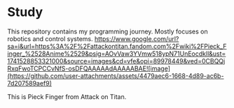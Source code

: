 # Study
This repository contains my programming journey. Mostly focuses on robotics and control systems.
https://www.google.com/url?sa=i&url=https%3A%2F%2Fattackontitan.fandom.com%2Fwiki%2FPieck_Finger_%2528Anime%2529&psig=AOvVaw3YVmw518ypN71UnEocdkll&ust=1741528853321000&source=images&cd=vfe&opi=89978449&ved=0CBQQjRxqFwoTCPCCvNfS-osDFQAAAAAdAAAAABAE![image](https://github.com/user-attachments/assets/4479aec6-1668-4d89-ac6b-7d207589aef9)

This is Pieck Finger from Attack on Titan.
